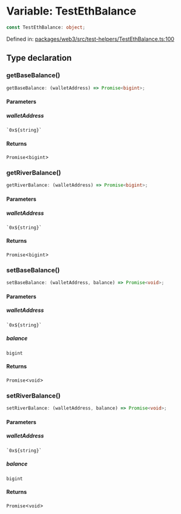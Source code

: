 # Variable: TestEthBalance

```ts
const TestEthBalance: object;
```

Defined in: [packages/web3/src/test-helpers/TestEthBalance.ts:100](https://github.com/towns-protocol/towns/blob/0db1fd0ac7258e8db8cedfb6183e8eade8284fa1/packages/web3/src/test-helpers/TestEthBalance.ts#L100)

## Type declaration

### getBaseBalance()

```ts
getBaseBalance: (walletAddress) => Promise<bigint>;
```

#### Parameters

##### walletAddress

`` `0x${string}` ``

#### Returns

`Promise`\<`bigint`\>

### getRiverBalance()

```ts
getRiverBalance: (walletAddress) => Promise<bigint>;
```

#### Parameters

##### walletAddress

`` `0x${string}` ``

#### Returns

`Promise`\<`bigint`\>

### setBaseBalance()

```ts
setBaseBalance: (walletAddress, balance) => Promise<void>;
```

#### Parameters

##### walletAddress

`` `0x${string}` ``

##### balance

`bigint`

#### Returns

`Promise`\<`void`\>

### setRiverBalance()

```ts
setRiverBalance: (walletAddress, balance) => Promise<void>;
```

#### Parameters

##### walletAddress

`` `0x${string}` ``

##### balance

`bigint`

#### Returns

`Promise`\<`void`\>
